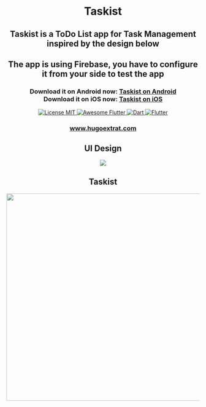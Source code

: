 <h1 align="center">Taskist</h1>

<h2 align="center">
 Taskist is a ToDo List app for Task Management inspired by the design below
</h2>

<h2 align="center">
 The app is using Firebase, you have to configure it from your side to test the app
</h2>

<h3 align="center">
 Download it on Android now: <a href="https://play.google.com/store/apps/details?id=com.huextrat.taskist">
      Taskist on Android
    </a>
 <br>
 Download it on iOS now: <a href="https://itunes.apple.com/fr/app/taskist/id1435481664">
      Taskist on iOS
    </a>
</h3>


<div align="center">
  <a href="https://opensource.org/licenses/MIT">
    <img src="https://img.shields.io/badge/license-MIT-blue.svg?longCache=true&style=for-the-badge" alt="License MIT" />
  </a>
  <a href="https://github.com/Solido/awesome-flutter">
     <img src="https://img.shields.io/badge/awesome-%F0%9F%95%B6-purple.svg?longCache=true&style=for-the-badge" alt="Awesome Flutter" />
  </a>
  <a href="https://www.dartlang.org/">
     <img src="https://img.shields.io/badge/Dart-2.0.0-ff69b4.svg?longCache=true&style=for-the-badge" alt="Dart" />
  </a>
  <a href="https://flutter.io/">
     <img src="https://img.shields.io/badge/Flutter-SDK-3BB9FF.svg?longCache=true&style=for-the-badge" alt="Flutter" />
  </a>
</div>


<div align="center">
  <h3>
    <a href="https://hugoextrat.com">
      www.hugoextrat.com
    </a>
  </h3>
</div>


<h2 align="center">
  <strong>UI Design</strong>
</h2>

<div align="center">
  <img src="https://media.giphy.com/media/1wpPvwtUU2yuqYlqmx/giphy.gif"/>
</div>

<h2 align="center">
  <strong>Taskist</strong>
</h2>

<div align="center">
  <img src="https://media.giphy.com/media/bcKj48rvx7fPIj4ifS/giphy.gif" height="540"/>
</div>
